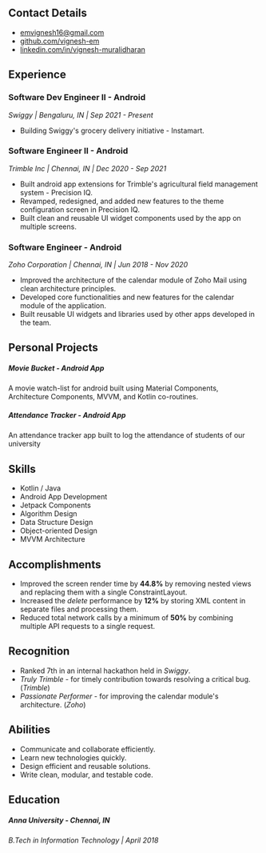 
## Contact Details

- [emvignesh16@gmail.com](mailto:emvignesh16@gmail.com)
- [github.com/vignesh-em](https://github.com/vignesh-em)
- [linkedin.com/in/vignesh-muralidharan](https://www.linkedin.com/in/vignesh-muralidharan/)

## Experience

### Software Dev Engineer II - Android
_Swiggy | Bengaluru, IN | Sep 2021 - Present_

- Building Swiggy's grocery delivery initiative - Instamart.

### Software Engineer II - Android
_Trimble Inc | Chennai, IN | Dec 2020 - Sep 2021_

- Built android app extensions for Trimble's agricultural field management system - Precision IQ.
- Revamped, redesigned, and added new features to the theme configuration screen in Precision IQ.
- Built clean and reusable UI widget components used by the app on multiple screens.

### Software Engineer - Android
_Zoho Corporation | Chennai, IN | Jun 2018 - Nov 2020_

- Improved the architecture of the calendar module of Zoho Mail using clean architecture principles.
- Developed core functionalities and new features for the calendar module of the application.
- Built reusable UI widgets and libraries used by other apps developed in the team.


## Personal Projects

##### Movie Bucket - Android App

A movie watch-list for android built using Material Components, Architecture Components, MVVM, and Kotlin co-routines.

##### Attendance Tracker - Android App

An attendance tracker app built to log the attendance of students of our university

## Skills

- Kotlin / Java
- Android App Development
- Jetpack Components
- Algorithm Design
- Data Structure Design
- Object-oriented Design
- MVVM Architecture

## Accomplishments

- Improved the screen render time by **44.8%** by removing nested views and replacing them with a single ConstraintLayout.
- Increased the _delete_ performance by **12%** by storing XML content in separate files and processing them.
- Reduced total network calls by a minimum of **50%** by combining multiple API requests to a single request.


## Recognition

- Ranked 7th in an internal hackathon held in _Swiggy_.
- _Truly Trimble_ - for timely contribution towards resolving a critical bug. (_Trimble_)
- _Passionate Performer_ - for improving the calendar module's architecture. (_Zoho_)


## Abilities

- Communicate and collaborate efficiently.
- Learn new technologies quickly.
- Design efficient and reusable solutions.
- Write clean, modular, and testable code.

## Education

##### Anna University - Chennai, IN
_B.Tech in Information Technology | April 2018_

